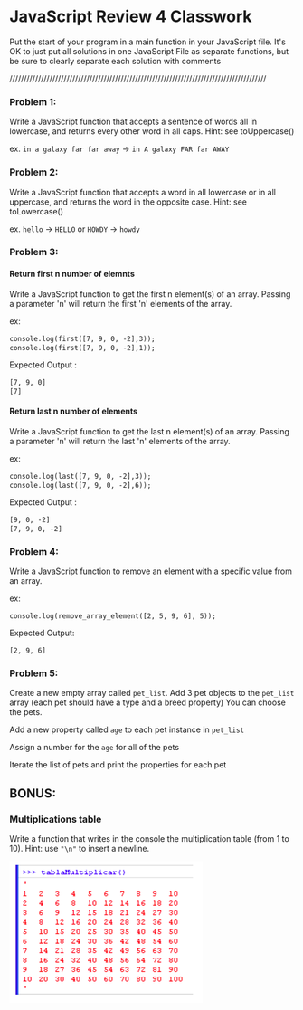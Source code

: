# JavaScript Review 4 Classwork

Put the start of your program in a main function in your JavaScript file. It's OK to just put all solutions in one JavaScript File as separate functions, but be sure to clearly separate each solution with comments

//////////////////////////////////////////////////////////////////////////////////////////

### Problem 1:
Write a JavaScript function that accepts a sentence of words all in lowercase, and returns every other word in all caps. Hint: see toUppercase() 

ex. ```in a galaxy far far away``` -> ```in A galaxy FAR far AWAY```

### Problem 2:
Write a JavaScript function that accepts a word in all lowercase or in all uppercase, and returns the word in the opposite case. Hint: see toLowercase()

ex. ```hello``` -> ```HELLO``` or ```HOWDY``` -> ```howdy```

### Problem 3:

#### Return first n number of elemnts

Write a JavaScript function to get the first n element(s) of an array. Passing a parameter 'n' will return the first 'n' elements of the array.

ex: 
```
console.log(first([7, 9, 0, -2],3));
console.log(first([7, 9, 0, -2],1));
```
Expected Output : 
```
[7, 9, 0] 
[7] 
```
#### Return last n number of elements

Write a JavaScript function to get the last n element(s) of an array. Passing a parameter 'n' will return the last 'n' elements of the array.

ex:
```
console.log(last([7, 9, 0, -2],3)); 
console.log(last([7, 9, 0, -2],6));
```
Expected Output : 
```
[9, 0, -2] 
[7, 9, 0, -2]
```
### Problem 4:
Write a JavaScript function to remove an element with a specific value from an array.

ex:
```
console.log(remove_array_element([2, 5, 9, 6], 5));
```
Expected Output:
```
[2, 9, 6]
```

### Problem 5:
Create a new empty array called ```pet_list```. Add 3 pet objects to the ```pet_list``` array (each pet should have a type and a breed property) You can choose the pets.

Add a new property called ```age``` to each pet instance in ```pet_list```

Assign a number for the ```age``` for all of the pets

Iterate the list of pets and print the properties for each pet

## BONUS:

### Multiplications table

Write a function that writes in the console the multiplication table (from 1 to 10). Hint: use ``` "\n" ``` to insert a newline.

![multiplication](multiplication.png)
